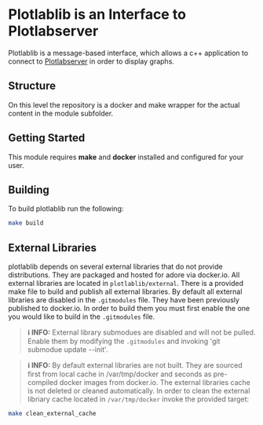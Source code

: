 
<!--
********************************************************************************
* Copyright (C) 2017-2022 German Aerospace Center (DLR). 
* Eclipse ADORe, Automated Driving Open Research https://eclipse.org/adore
*
* This program and the accompanying materials are made available under the 
* terms of the Eclipse Public License 2.0 which is available at
* http://www.eclipse.org/legal/epl-2.0.
*
* SPDX-License-Identifier: EPL-2.0 
*
* Contributors: 
*   Daniel Heß 
********************************************************************************
-->
# Plotlablib is an Interface to Plotlabserver
Plotlablib is a message-based interface, which allows a c++ application to connect to [Plotlabserver](https://github.com/dlr-ts/plotlabserver) in order to display graphs.

## Structure
On this level the repository is a docker and make wrapper for the actual content in the module subfolder.

## Getting Started
This module requires **make** and **docker** installed and configured for your user.

## Building
To build plotlablib run the following:
```bash
make build
```

## External Libraries
plotlablib depends on several external libraries that do not provide
distributions.  They are packaged and hosted for adore via docker.io.
All external libraries are located in `plotlablib/external`. There is a provided
make file to build and publish all external libraries. By default all external
libraries are disabled in the `.gitmodules` file. They have been previously 
published to docker.io. In order to build them you must first enable the one 
you would like to build in the `.gitmodules` file. 

> **ℹ️ INFO:**
> External library submodues are disabled and will not be pulled. Enable them
> by modifying the `.gitmodules` and invoking 'git submodue update --init'.

> **ℹ️ INFO:**
> By default external libraries are not built. They are sourced first from local
> cache in /var/tmp/docker and seconds as pre-compiled docker images from docker.io.
The external libraries cache is not deleted or cleaned automatically. In order
to clean the external libriary cache located in `/var/tmp/docker` invoke the 
provided target:
```bash
make clean_external_cache
```


